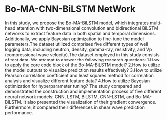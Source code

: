 # Bo-MA-CNN-BiLSTM NetWork
In this study, we propose the Bo-MA-BiLSTM model, which integrates multi-head attention with two-dimensional convolution and bidirectional BiLSTM networks to extract feature data in both spatial and temporal dimensions. Additionally, we apply Bayesian optimization to fine-tune the model parameters.The dataset utilized comprises five different types of well logging data, including neutron, density, gamma-ray, resistivity, and Vp (compressional wave velocity).The dataset employed in this study consists of test data.
We attempt to answer the following research questions:
1.How to apply the core code block of the Bo-MA-BiLSTM model?
2.How to utilize the model outputs to visualize prediction results effectively?
3.How to utilize Pearson correlation coefficient and least squares method for correlation analysis and visualize different feature data?
4.How to utilize Bayesian optimization for hyperparameter tuning?
The study compared and demonstrated the construction and implementation process of five different neural network models: CNN, LSTM, BiLSTM, CNN-LSTM, and Bo-MA-BiLSTM. It also presented the visualization of their gradient convergence. Furthermore, it compared their differences in shear wave prediction performance.
